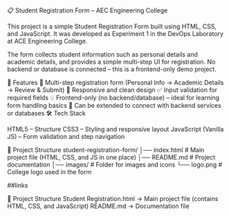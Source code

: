 
📋 Student Registration Form – AEC Engineering College

This project is a simple Student Registration Form built using HTML, CSS, and JavaScript.
It was developed as Experiment 1 in the DevOps Laboratory at ACE Engineering College.

The form collects student information such as personal details and academic details, and provides a simple multi-step UI for registration.
No backend or database is connected – this is a frontend-only demo project.

🚀 Features
📝 Multi-step registration form (Personal Info → Academic Details → Review & Submit)
🎨 Responsive and clean design
✅ Input validation for required fields
💡 Frontend-only (no backend/database) – ideal for learning form handling basics
🔄 Can be extended to connect with backend services or databases
🛠️ Tech Stack

HTML5 – Structure
CSS3 – Styling and responsive layout
JavaScript (Vanilla JS) – Form validation and step navigation


📂 Project Structure
student-registration-form/ │── index.html # Main project file (HTML, CSS, and JS in one place)
│── README.md # Project documentation
│── images/ # Folder for images and icons
└── logo.png # College logo used in the form

##links

📂 Project Structure
Student Registration.html → Main project file (contains HTML, CSS, and JavaScript)
README.md → Documentation file
